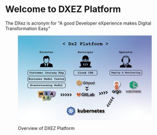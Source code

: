 # Welcome to DXEZ Platform

The DXez is acronym for "A good Developer eXperience makes Digital Transformation Easy"

<figure><img src=".gitbook/assets/KakaoTalk_Image_2023-11-01-13-22-57.png" alt=""><figcaption><p>Overview of DXEZ Platform</p></figcaption></figure>

